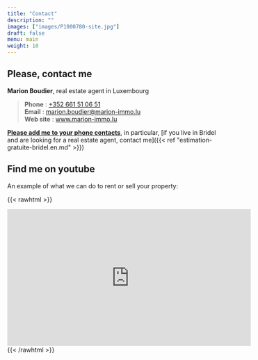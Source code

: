 ```yaml
---
title: "Contact"
description: ""
images: ["images/P1000780-site.jpg"]
draft: false
menu: main
weight: 10
---
```




## Please, contact me

<b>Marion Boudier</b>, real estate agent in Luxembourg 

> **Phone** : <a href="tel:+352%20661%2051%2006%2051">+352 661 51 06 51</a>   <br/>
> **Email** : <a href="mailto:marion.boudier@marion-immo.lu" alt="Email">marion.boudier@marion-immo.lu</a>    <br/>
> **Web site** : <a href="https://www.marion-immo.lu" >www.marion-immo.lu</a>    <br/>


<a href="/vcard/marion-boudier-remax.vcf" alt="VCard"><b>Please add me to your phone contacts</b></a>, in particular, [if you live in Bridel and are looking for a real estate agent, contact me]({{<  ref "estimation-gratuite-bridel.en.md" >}})

## Find me on youtube

An example of what we can do to rent or sell your property:

{{< rawhtml >}}
<div class="youtubevideowrap">
    <div class="video-container">
    <iframe width="560" height="315" src="https://www.youtube.com/embed/Y4GGS9TNRoI" frameborder="0" allow="accelerometer; autoplay; encrypted-media; gyroscope; picture-in-picture" allowfullscreen></iframe>
    </div>
</div>
{{< /rawhtml >}}